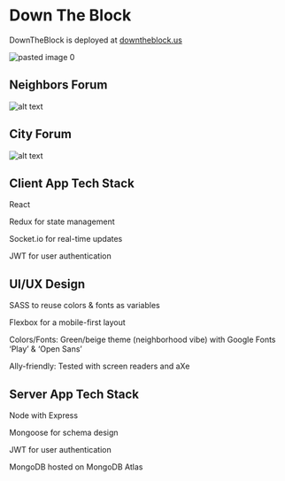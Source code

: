 # Down The Block

DownTheBlock is deployed at [downtheblock.us](https://downtheblock.us)



![pasted image 0](https://user-images.githubusercontent.com/43651736/53673209-6f57a100-3c43-11e9-8926-d7a35b3517d1.png)

## Neighbors Forum
![alt text](https://github.com/thinkful-ei26/Down-The-Block-Client/blob/dev/public/screenshot.png "Sims")

## City Forum
![alt text](https://github.com/thinkful-ei26/Down-The-Block-Client/blob/dev/public/screenshot2.png "Sims")



## Client App Tech Stack
React

Redux for state management

Socket.io for real-time updates

JWT for user authentication

## UI/UX Design
SASS  to reuse colors & fonts as variables

Flexbox for a mobile-first layout

Colors/Fonts: Green/beige theme (neighborhood vibe) with Google Fonts ‘Play’ & ‘Open Sans’

Ally-friendly: Tested with screen readers and aXe

## Server App Tech Stack

Node with Express

Mongoose for schema design

JWT for user authentication

MongoDB hosted on MongoDB Atlas



